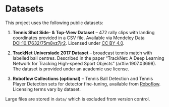 # Datasets

This project uses the following public datasets:

1. **Tennis Shot Side- & Top-View Dataset** – 472 rally clips with landing
   coordinates provided in a CSV file. Available via Mendeley Data
   [DOI:10.17632/75m8vz7jr2](https://doi.org/10.17632/75m8vz7jr2). Licensed
   under [CC BY 4.0](https://creativecommons.org/licenses/by/4.0/).

2. **TrackNet Universiade 2017 Dataset** – broadcast tennis match with
   labelled ball centres. Described in the paper “TrackNet: A Deep Learning
   Network for Tracking High-speed Sport Objects” (arXiv:1907.03698). The
   dataset is provided under an academic use license.

3. **Roboflow Collections (optional)** – Tennis Ball Detection and Tennis
   Player Detection sets for detector fine-tuning, available from
   [Roboflow](https://universe.roboflow.com/). Licensing terms vary by
   dataset.

Large files are stored in `data/` which is excluded from version control.
